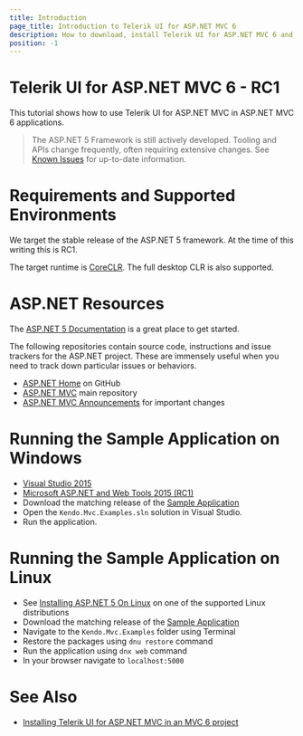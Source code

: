 ```yaml
---
title: Introduction
page_title: Introduction to Telerik UI for ASP.NET MVC 6
description: How to download, install Telerik UI for ASP.NET MVC 6 and run the sample application.
position: -1
---
```


# Telerik UI for ASP.NET MVC 6 - RC1
This tutorial shows how to use Telerik UI for ASP.NET MVC in ASP.NET MVC 6 applications.

> The ASP.NET 5 Framework is still actively developed. Tooling and APIs change frequently, often requiring extensive changes.
See [Known Issues](known-issues) for up-to-date information.

# Requirements and Supported Environments

We target the stable release of the ASP.NET 5 framework. At the time of this writing this is RC1.

The target runtime is [CoreCLR](https://github.com/dotnet/coreclr). The full desktop CLR is also supported.

# ASP.NET Resources

The [ASP.NET 5 Documentation](http://docs.asp.net/en/latest/index.html) is a great place to get started.

The following repositories contain source code, instructions and issue trackers for the ASP.NET project.
These are immensely useful when you need to track down particular issues or behaviors.

- [ASP.NET Home](https://github.com/aspnet/home) on GitHub
- [ASP.NET MVC](https://github.com/aspnet/Mvc) main repository
- [ASP.NET MVC Announcements](https://github.com/aspnet/announcements/) for important changes

# Running the Sample Application on Windows

- [Visual Studio 2015](https://www.visualstudio.com/en-us/downloads/download-visual-studio-vs.aspx)
- [Microsoft ASP.NET and Web Tools 2015 (RC1)](https://www.microsoft.com/en-us/download/details.aspx?id=49959)
- Download the matching release of the [Sample Application](https://github.com/telerik/ui-for-aspnet-mvc-6-demos/releases)
- Open the `Kendo.Mvc.Examples.sln` solution in Visual Studio.
- Run the application.

# Running the Sample Application on Linux

- See [Installing ASP.NET 5 On Linux](http://docs.asp.net/en/latest/getting-started/installing-on-linux.html) on one of the supported Linux distributions
- Download the matching release of the [Sample Application](https://github.com/telerik/ui-for-aspnet-mvc-6-demos/releases)
- Navigate to the `Kendo.Mvc.Examples` folder using Terminal
- Restore the packages using `dnu restore` command
- Run the application using `dnx web` command
- In your browser navigate to `localhost:5000`

# See Also

- [Installing Telerik UI for ASP.NET MVC in an MVC 6 project](getting-started)
